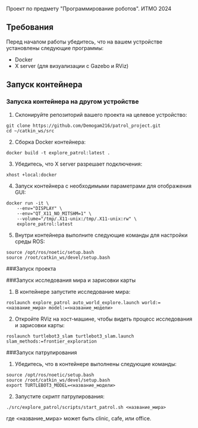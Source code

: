 Проект по предмету "Программирование роботов". ИТМО 2024

## Требования

Перед началом работы убедитесь, что на вашем устройстве установлены следующие программы:
- Docker
- X server (для визуализации с Gazebo и RViz)

## Запуск контейнера

### Запуска контейнера на другом устройстве

1. Склонируйте репозиторий вашего проекта на целевое устройство:
```
git clone https://github.com/Demogam216/patrol_project.git
cd ~/catkin_ws/src
```

2. Сборка Docker контейнера:
```
docker build -t explore_patrol:latest .
```

3. Убедитесь, что X server разрешает подключения:
```
xhost +local:docker
```

4. Запуск контейнера с необходимыми параметрами для отображения GUI:
```
docker run -it \
    --env="DISPLAY" \
    --env="QT_X11_NO_MITSHM=1" \
    --volume="/tmp/.X11-unix:/tmp/.X11-unix:rw" \
    explore_patrol:latest
```

5. Внутри контейнера выполните следующие команды для настройки среды ROS:
```
source /opt/ros/noetic/setup.bash
source /root/catkin_ws/devel/setup.bash

```

###Запуск проекта

###Запуск исследования мира и зарисовки карты

1. В контейнере запустите исследование мира:
```
roslaunch explore_patrol auto_world_explore.launch world:=<название_мира> model:=<название_модели>
```

2. Откройте RViz на хост-машине, чтобы видеть процесс исследования и зарисовки карты:
```
roslaunch turtlebot3_slam turtlebot3_slam.launch slam_methods:=frontier_exploration
```

###Запуск патрулирования

1. Убедитесь, что в контейнере выполнены следующие команды:
```
source /opt/ros/noetic/setup.bash
source /root/catkin_ws/devel/setup.bash
export TURTLEBOT3_MODEL=<название_модели>
```

2. Запустите скрипт патрулирования:
```
./src/explore_patrol/scripts/start_patrol.sh <название_мира>
```
где <название_мира> может быть clinic, cafe, или office.
